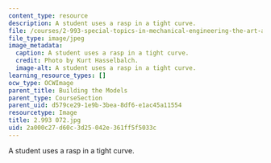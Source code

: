 ```yaml
---
content_type: resource
description: A student uses a rasp in a tight curve.
file: /courses/2-993-special-topics-in-mechanical-engineering-the-art-and-science-of-boat-design-january-iap-2007/2a000c27d60c3d25042e361ff5f5033c_2993072.jpg
file_type: image/jpeg
image_metadata:
  caption: A student uses a rasp in a tight curve.
  credit: Photo by Kurt Hasselbalch.
  image-alt: A student uses a rasp in a tight curve.
learning_resource_types: []
ocw_type: OCWImage
parent_title: Building the Models
parent_type: CourseSection
parent_uid: d579ce29-1e9b-3bea-8df6-e1ac45a11554
resourcetype: Image
title: 2.993 072.jpg
uid: 2a000c27-d60c-3d25-042e-361ff5f5033c
---
```

A student uses a rasp in a tight curve.